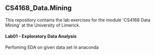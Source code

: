 ## CS4168_Data.Mining

This repository contains the lab exercises for the module 'CS4168 Data Mining' at the University of Limerick.

#### Lab01 - Exploratory Data Analysis

Perfoming EDA on given data set in anaconda
